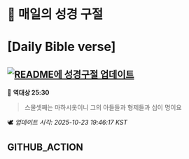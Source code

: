 # 🙏 매일의 성경 구절
# [Daily Bible verse]
## [![README에 성경구절 업데이트](https://github.com/DONGSUKA/first_test/actions/workflows/update-readme-bible.yml/badge.svg)](https://github.com/DONGSUKA/first_test/actions/workflows/update-readme-bible.yml)
<!-- START_BIBLE_VERSE -->
📖 **역대상 25:30**
> 스물셋째는 마하시옷이니 그의 아들들과 형제들과 십이 명이요

🕊️ _업데이트 시각: 2025-10-23 19:46:17 KST_
  <!-- END_BIBLE_VERSE -->
## GITHUB_ACTION
